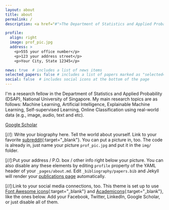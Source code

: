 ```yaml
---
layout: about
title: about
permalink: /
description: <a href="#">The Department of Statistics and Applied Probability (DSAP), </a> National University of Singapore.

profile:
  align: right
  image: prof_pic.jpg
  address: >
    <p>555 your office number</p>
    <p>123 your address street</p>
    <p>Your City, State 12345</p>

news: true  # includes a list of news items
selected_papers: false # includes a list of papers marked as "selected={false}"
social: false  # includes social icons at the bottom of the page
---
```


I'm a research fellow in the Department of Statistics and Applied Probability (DSAP), National University of Singapore.
My main research topics are as follows:
Machine Learning, Artificial Intelligence, Explainable Machine Learning, Self-supervised Learning, Online Classification using real-world data (e.g., image, audio, text and etc).

<a href="https://scholar.google.co.kr/citations?user=I7zRmqkAAAAJ&hl=en">Google Scholar</a>





[//]: Write your biography here. Tell the world about yourself. Link to your favorite [subreddit](http://reddit.com){:target="\_blank"}. You can put a picture in, too. The code is already in, just name your picture `prof_pic.jpg` and put it in the `img/` folder.

[//]:Put your address / P.O. box / other info right below your picture. You can also disable any these elements by editing `profile` property of the YAML header of your `_pages/about.md`. Edit `_bibliography/papers.bib` and Jekyll will render your [publications page](/al-folio/publications/) automatically.

[//]:Link to your social media connections, too. This theme is set up to use [Font Awesome icons](http://fortawesome.github.io/Font-Awesome/){:target="\_blank"} and [Academicons](https://jpswalsh.github.io/academicons/){:target="\_blank"}, like the ones below. Add your Facebook, Twitter, LinkedIn, Google Scholar, or just disable all of them.
